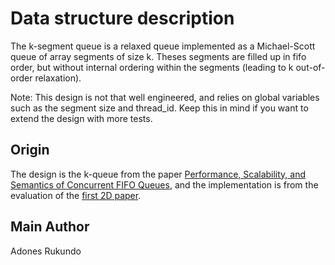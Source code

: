 # Data structure description

The k-segment queue is a relaxed queue implemented as a Michael-Scott queue of array segments of size k. Theses segments are filled up in fifo order, but without internal ordering within the segments (leading to k out-of-order relaxation).

Note: This design is not that well engineered, and relies on global variables such as the segment size and thread_id. Keep this in mind if you want to extend the design with more tests.

## Origin

The design is the k-queue from the paper [Performance, Scalability, and Semantics of Concurrent FIFO Queues](https://doi.org/10.1007/978-3-642-33078-0_20), and the implementation is from the evaluation of the [first 2D paper](https://doi.org/10.4230/LIPIcs.DISC.2019.31).

## Main Author

Adones Rukundo
